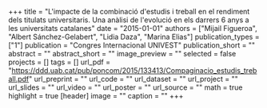 +++
title = "L'impacte de la combinació d'estudis i treball en el rendiment dels titulats universitaris. Una anàlisi de l'evolució en els darrers 6 anys a les universitats catalanes"
date = "2015-01-01"
authors = ["Mijail Figueroa", "Albert Sánchez-Gelabert", "Lidia Daza", "Marina Elias"]
publication_types = ["1"]
publication = "Congres Internacional UNIVEST"
publication_short = ""
abstract = ""
abstract_short = ""
image_preview = ""
selected = false
projects = []
tags = []
url_pdf = "https://ddd.uab.cat/pub/poncom/2015/133413/Compaginacio_estudis_treball.pdf"
url_preprint = ""
url_code = ""
url_dataset = ""
url_project = ""
url_slides = ""
url_video = ""
url_poster = ""
url_source = ""
math = true
highlight = true
[header]
image = ""
caption = ""
+++
